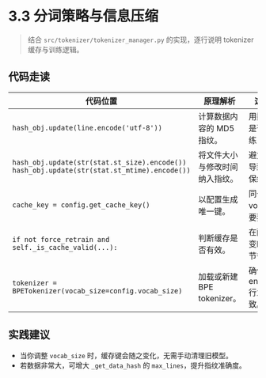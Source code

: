 # 3.3 分词策略与信息压缩

> 结合 `src/tokenizer/tokenizer_manager.py` 的实现，逐行说明 tokenizer 缓存与训练逻辑。

## 代码走读
| 代码位置 | 原理解析 | 这么做的理由 |
| --- | --- | --- |
| `hash_obj.update(line.encode('utf-8'))` | 计算数据内容的 MD5 指纹。 | 用数据分布决定是否需要重新训练 tokenizer。 |
| `hash_obj.update(str(stat.st_size).encode())`<br>`hash_obj.update(str(stat.st_mtime).encode())` | 将文件大小与修改时间纳入指纹。 | 避免仅内容采样导致的碰撞，确保缓存可靠。 |
| `cache_key = config.get_cache_key()` | 以配置生成唯一键。 | 同一数据在不同 vocab/类型下需要独立缓存。 |
| `if not force_retrain and self._is_cache_valid(...):` | 判断缓存是否有效。 | 在配置和数据未变时直接复用，节省训练时间。 |
| `tokenizer = BPETokenizer(vocab_size=config.vocab_size)` | 加载或新建 BPE tokenizer。 | 确保后续 encode/decode 行为与训练时一致。 |

## 实践建议
- 当你调整 `vocab_size` 时，缓存键会随之变化，无需手动清理旧模型。
- 若数据非常大，可增大 `_get_data_hash` 的 `max_lines`，提升指纹准确度。 
